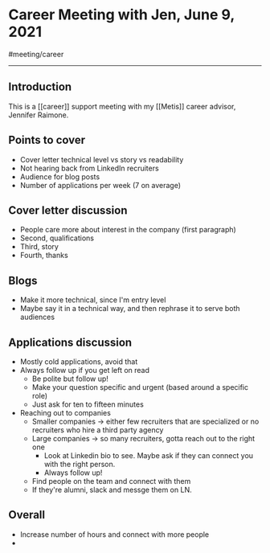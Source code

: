 # Career Meeting with Jen, June 9, 2021
#meeting/career

---
## Introduction
This is a [[career]] support meeting with my [[Metis]] career advisor, Jennifer Raimone. 

## Points to cover
- Cover letter technical level vs story vs readability
- Not hearing back from LinkedIn recruiters
- Audience for blog posts
- Number of applications per week (7 on average)

## Cover letter discussion
- People care more about interest in the company (first paragraph)
- Second, qualifications
- Third, story
- Fourth, thanks

## Blogs
- Make it more technical, since I'm entry level
- Maybe say it in a technical way, and then rephrase it to serve both audiences

## Applications discussion
- Mostly cold applications, avoid that
- Always follow up if you get left on read
	- Be polite but follow up!
	- Make your question specific and urgent (based around a specific role)
	- Just ask for ten to fifteen minutes
- Reaching out to companies
	- Smaller companies -> either few recruiters that are specialized or no recruiters who hire a third party agency
	- Large companies -> so many recruiters, gotta reach out to the right one
		- Look at Linkedin bio to see. Maybe ask if they can connect you with the right person. 
		- Always follow up!
	- Find people on the team and connect with them
	- If they're alumni, slack and messge them on LN. 

## Overall
- Increase number of hours and connect with more people
- 